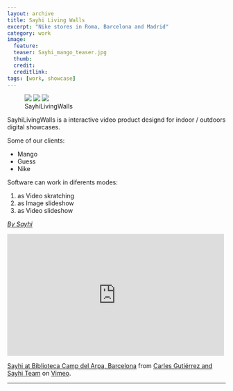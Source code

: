 ```yaml
---
layout: archive
title: Sayhi Living Walls
excerpt: "Nike stores in Roma, Barcelona and Madrid"
category: work
image: 
  feature: 
  teaser: Sayhi_mango_teaser.jpg
  thumb: 
  credit: 
  creditlink: 
tags: [work, showcase]
---
```


<figure class="third">
	<img src="https://farm8.staticflickr.com/7399/16502594262_1c3b51936d_z.jpg">
	<img src="https://farm8.staticflickr.com/7384/16502480562_3160aea815_z.jpg">
	<img src="https://farm8.staticflickr.com/7438/15883486073_d7460523f3_z.jpg">
	<figcaption>SayhiLivingWalls</figcaption>
</figure>

SayhiLivingWalls is a interactive video product designd for indoor / outdoors digital showcases.

Some of our clients:

- Mango
- Guess
- Nike

Software can work in diferents modes: 

1. as Video skratching 
2. as Image slideshow
3. as Video slideshow

[*By Sayhi*](http://www.sayhilivingwalls.com "Sayhilivingwalls")

<iframe src="https://player.vimeo.com/video/121392139" width="500" height="281" frameborder="0" webkitallowfullscreen mozallowfullscreen allowfullscreen></iframe> <p><a href="http://vimeo.com/47769687">Sayhi at Biblioteca Camp del Arpa, Barcelona</a> from <a href="https://vimeo.com/user863376">Carles Gutiérrez and Sayhi Team</a> on <a href="https://vimeo.com">Vimeo</a>.</p>

---
